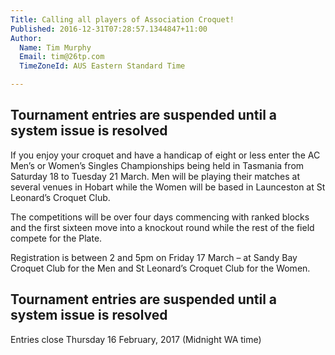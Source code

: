 ```yaml
---
Title: Calling all players of Association Croquet!
Published: 2016-12-31T07:28:57.1344847+11:00
Author:
  Name: Tim Murphy
  Email: tim@26tp.com
  TimeZoneId: AUS Eastern Standard Time

---
```

## Tournament entries are suspended until a system issue is resolved ##

If you enjoy your croquet and have a handicap of eight or less enter the AC Men’s or Women’s Singles Championships being held in Tasmania from Saturday 18 to Tuesday 21 March.  Men will be playing their matches at several venues in Hobart while the Women will be based in Launceston at St Leonard’s Croquet Club.

The competitions will be over four days commencing with ranked blocks and the first sixteen move into a knockout round while the rest of the field compete for the Plate. 

Registration is between 2 and 5pm on Friday 17 March – at Sandy Bay Croquet Club for the Men and St Leonard’s Croquet Club for the Women.

## Tournament entries are suspended until a system issue is resolved ##

Entries close Thursday 16 February, 2017 (Midnight WA time)